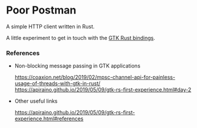 # Poor Postman

A simple HTTP client written in Rust.

A little experiment to get in touch with the [GTK Rust bindings](https://github.com/gtk-rs).

### References

- Non-blocking message passing in GTK applications

    https://coaxion.net/blog/2019/02/mpsc-channel-api-for-painless-usage-of-threads-with-gtk-in-rust/
    https://apiraino.github.io/2019/05/09/gtk-rs-first-experience.html#day-2

- Other useful links

    https://apiraino.github.io/2019/05/09/gtk-rs-first-experience.html#references
